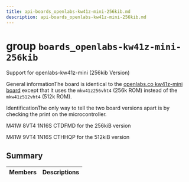 ```yaml
---
title: api-boards_openlabs-kw41z-mini-256kib.md
description: api-boards_openlabs-kw41z-mini-256kib.md
---
```

# group `boards_openlabs-kw41z-mini-256kib` 

Support for openlabs-kw41z-mini (256kib Version)

General informationThe board is identical to the [openlabs.co kw41z-mini board](./doc/starlight-docs/src/content/docs/apidoc/api-undefined.md#group__boards__openlabs-kw41z-mini) except that it uses the `mkw41z256vht4` (256k ROM) instead of the `mkw41z512vht4` (512k ROM).

IdentificationThe only way to tell the two board versions apart is by checking the print on the microcontroller.

M41W 8VT4 1N16S CTDFMD for the 256kiB version

M41W 9VT4 1N16S CTHHQP for the 512kiB version

## Summary

 Members                        | Descriptions                                
--------------------------------|---------------------------------------------

